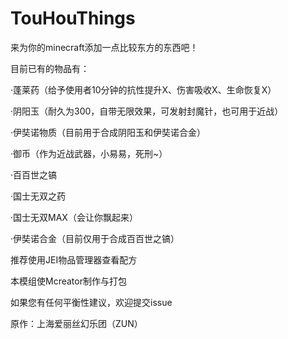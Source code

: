 # TouHouThings

来为你的minecraft添加一点比较东方的东西吧！

目前已有的物品有：

·蓬莱药（给予使用者10分钟的抗性提升X、伤害吸收X、生命恢复X）

·阴阳玉（耐久为300，自带无限效果，可发射封魔针，也可用于近战）

·伊奘诺物质（目前用于合成阴阳玉和伊奘诺合金）

·御币（作为近战武器，小易易，死刑~）

·百百世之镐

·国士无双之药

·国士无双MAX（会让你飘起来）

·伊奘诺合金（目前仅用于合成百百世之镐）

推荐使用JEI物品管理器查看配方

本模组使Mcreator制作与打包

如果您有任何平衡性建议，欢迎提交issue

原作：上海爱丽丝幻乐团（ZUN）
